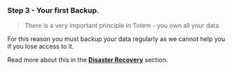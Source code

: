 ### Step 3 - Your first Backup.

> There is a very important principle in Totem - you own all your data.

For this reason you must backup your data regularly as we cannot help you if you lose access to it. 

Read more about this in the [**Disaster Recovery**](app-docs/identities/identities-backups.md) section.